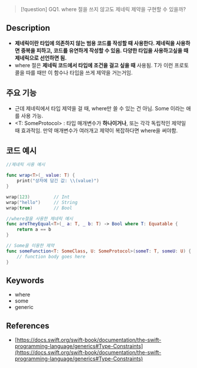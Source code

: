 > [!question] GQ1. where 절을 쓰지 않고도 제네릭 제약을 구현할 수 있을까?

## Description

- **제네릭이란 타입에 의존하지 않는 범용 코드를 작성할 때 사용한다. 제네릭을 사용하면 중복을 피하고, 코드를 유연하게 작성할 수 있음. 다양한 타입을 사용하고싶을 때 제네릭으로 선언하면 됨.**
- where 절은 **제네릭 코드에서 타입에 조건을 걸고 싶을 때** 사용됨. T가 이런 프로토콜을 따를 때만 이 함수나 타입을 쓰게 제약을 거는거임.

## 주요 기능

- 근데 제네릭에서 타입 제약을 걸 때, where만 쓸 수 있는 건 아님. Some 이라는 애를 사용 가능.
- <T: SomeProtocol> : 타입 매개변수가 **하나이거나**, 또는 각각 독립적인 제약일 때 효과적임. 만약 매개변수가 여러개고 제약이 복잡하다면 where을 써야함.

## 코드 예시

```swift
//제네릭 사용 예시

func wrap<T>(_ value: T) {
    print("상자에 담긴 값: \\(value)")
}

wrap(123)         // Int
wrap("hello")     // String
wrap(true)        // Bool
```

```swift
//where절을 사용한 제네릭 예시
func areTheyEqual<T>(_ a: T, _ b: T) -> Bool where T: Equatable {
    return a == b
}
```

```swift
// Some을 이용한 제약
func someFunction<T: SomeClass, U: SomeProtocol>(someT: T, someU: U) {
    // function body goes here
}
```

## Keywords

- where
- some
- generic

## References

- [https://docs.swift.org/swift-book/documentation/the-swift-programming-language/generics#Type-Constraints](https://docs.swift.org/swift-book/documentation/the-swift-programming-language/generics#Type-Constraints)
